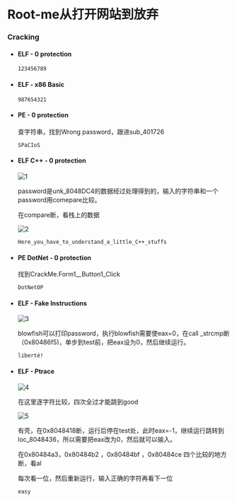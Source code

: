 # Root-me从打开网站到放弃

### Cracking

* #### ELF - 0 protection

  ```
  123456789
  ```

* #### ELF - x86 Basic

  ```
  987654321
  ```

* #### PE - 0 protection

  查字符串，找到Wrong password，跟进sub_401726

  ```
  SPaCIoS
  ```

* #### ELF C++ - 0 protection

  ![1](C:\Users\wdbbw\Desktop\1.png)

  password是unk_8048DC4的数据经过处理得到的，输入的字符串和一个password用comepare比较。

  在compare断，看栈上的数据

  ![2](C:\Users\wdbbw\Desktop\2.png)

  ```
  Here_you_have_to_understand_a_little_C++_stuffs
  ```

* #### PE DotNet - 0 protection

  找到CrackMe.Form1__Button1_Click

  ```
  DotNetOP
  ```

* #### ELF - Fake Instructions

  ![3](C:\Users\wdbbw\Desktop\3.png)

  blowfish可以打印password，执行blowfish需要使eax=0，在call _strcmp断（0x80486f5)，单步到test前，把eax设为0，然后继续运行。

  ```
  liberté!
  ```

* #### ELF - Ptrace

  ![4](C:\Users\wdbbw\Desktop\4.png)

  在这里逐字符比较，四次全过才能跳到good

  ![5](C:\Users\wdbbw\Desktop\5.png)

  有壳，在0x8048418断，运行后停在test处，此时eax=-1，继续运行跳转到loc_8048436，所以需要把eax改为0，然后就可以输入。

  在0x80484a3，0x80484b2 ，0x80484bf ，0x80484ce 四个比较的地方断，看al

  每次看一位，然后重新运行，输入正确的字符再看下一位

  ```
  easy
  ```

  